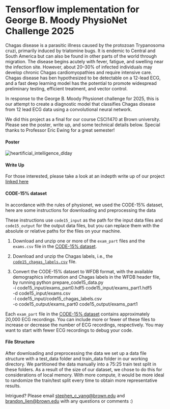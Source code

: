 # Tensorflow implementation for George B. Moody PhysioNet Challenge 2025
Chagas disease is a parasitic illness caused by the protozoan Trypanosoma cruzi, primarily induced by triatomine bugs. It is endemic to Central and South America but can also be found in other parts of the world through migration. 
The disease begins acutely with fever, fatigue, and swelling near the infection site.
However, about 20–30% of infected individuals may develop chronic Chagas cardiomyopathies and require intensive care.
Chagas disease has ben hypothesized to be detectable on a 12-lead ECG, and a fast deep learning model has the potential to promote widespread preliminary testing, efficient treatment, and vector control.

In response to the George B. Moody Physionet challenge for 2025, this is our attempt to create a diagnostic model that classifies Chagas disease from 12 lead ECG data using a convolutional neural network.

We did this project as a final for our course CSCI1470 at Brown university. Please see the poster, write up, and some technical details below. Special thanks to Professor Eric Ewing for a great semester!

#### Poster
![heartificial_intelligence_dlday](https://github.com/user-attachments/assets/1295c658-48af-4615-9c6f-1b05d8cc3eca)


#### Write Up
For those interested, please take a look at an indepth write up of our project [linked here](https://docs.google.com/document/d/1HzPNSQLeeYuLWzl6L6fi1B5jrJpqsSR4f7r5lWXN2Nk/edit?usp=sharing)



#### CODE-15% dataset

In accordance with the rules of physionet, we used the CODE-15% dataset, here are some instructions for downloading and preprocessing the data

These instructions use `code15_input` as the path for the input data files and `code15_output` for the output data files, but you can replace them with the absolute or relative paths for the files on your machine.

1. Download and unzip one or more of the `exam_part` files and the `exams.csv` file in the [CODE-15% dataset](https://zenodo.org/records/4916206).

2. Download and unzip the Chagas labels, i.e., the [`code15_chagas_labels.csv`](https://physionetchallenges.org/2025/data/code15_chagas_labels.zip) file.

3. Convert the CODE-15% dataset to WFDB format, with the available demographics information and Chagas labels in the WFDB header file, by running
        python prepare_code15_data.py \
            -i code15_input/exams_part0.hdf5 code15_input/exams_part1.hdf5 \
            -d code15_input/exams.csv \
            -l code15_input/code15_chagas_labels.csv \
            -o code15_output/exams_part0 code15_output/exams_part1

Each `exam_part` file in the [CODE-15% dataset](https://zenodo.org/records/4916206) contains approximately 20,000 ECG recordings. You can include more or fewer of these files to increase or decrease the number of ECG recordings, respectively. You may want to start with fewer ECG recordings to debug your code.

#### File Structure
After downloading and preprocessing the data we set up a data file structure with a test_data folder and train_data folder in our working directory.
We partitioned the data manually into a 75:25 train test split in these folders. As a result of the size of our dataset, we chose to do this for considerations of local memory.
With more compute, it would be more ideal to randomize the train/test split every time to obtain more representative results.

Intrigued? Please email stephen_c_yang@brown.edu and brandon_lien@brown.edu with any questions or comments :)
